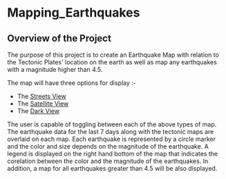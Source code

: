 # Mapping_Earthquakes

## Overview of the Project

The purpose of this project is to create an Earthquake Map with relation to the Tectonic Plates' location on the earth as well as map any earthquakes with a magnitude higher than 4.5.

The map will have three options for display :-

* The [Streets View]()
* The [Satellite View]()
* The [Dark View]()

The user is capable of toggling between each of the above types of map. The earthquake data for the last 7 days along with the tectonic maps are overlaid on each map. Each earthquake is represented by a circle marker and the color and size depends on the magnitude of the earthquake. A legend is displayed on the right hand bottom of the map that indicates the corelation between the color and the magnitude of the earthquakes. In addition, a map for all earthquakes greater than 4.5 will be also displayed. 